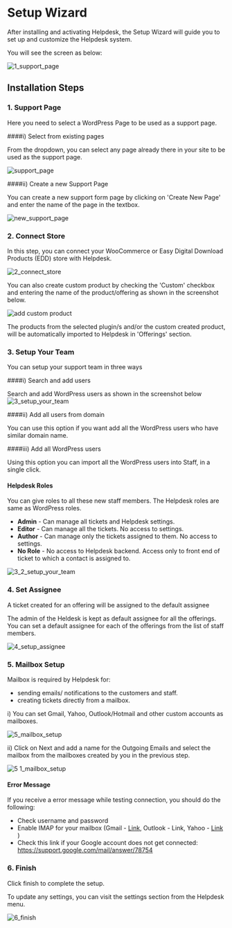 # Setup Wizard

After installing and activating Helpdesk, the Setup Wizard will guide you to set up and customize the Helpdesk system.

You will see the screen as below:

![1_support_page](https://cloud.githubusercontent.com/assets/8191145/7609097/36a138b4-f98d-11e4-876a-4b68adff359f.png)

## Installation Steps

### 1. Support Page

Here you need to select a WordPress Page to be used as a support page.

####i) Select from existing pages

From the dropdown, you can select any page already there in your site to be used as the support page.

![support_page](https://cloud.githubusercontent.com/assets/8191145/7454947/02883148-f296-11e4-9302-0f0feadd2bee.png)


####ii) Create a new Support Page

You can create a new support form page by clicking on 'Create New Page' and enter the name of the page in the textbox.

![new_support_page](https://cloud.githubusercontent.com/assets/8191145/7455191/a16a6ece-f297-11e4-8981-ad4775d21885.png)

### 2. Connect Store

In this step, you can connect your WooCommerce or Easy Digital Download Products (EDD) store with Helpdesk.

![2_connect_store](https://cloud.githubusercontent.com/assets/8191145/7609244/abfc51ec-f98e-11e4-8572-4f0f31b41477.png)

You can also create custom product by checking the 'Custom' checkbox and entering the name of the product/offering as shown in the screenshot below.

![add custom product](https://cloud.githubusercontent.com/assets/9676513/7681401/a3b81d7e-fd8d-11e4-96e4-778841e5377d.png)

The products from the selected plugin/s and/or the custom created product, will be automatically imported to Helpdesk in 'Offerings' section.

### 3. Setup Your Team

You can setup your support team in three ways

####i) Search and add users

Search and add WordPress users as shown in the screenshot below
![3_setup_your_team](https://cloud.githubusercontent.com/assets/8191145/7610069/69c8de68-f997-11e4-8780-68f9c92558c7.png)

####ii) Add all users from domain

You can use this option if you want add all the WordPress users who have similar domain name.

####iii) Add all WordPress users

Using this option you can import all the WordPress users into Staff, in a single click.

#### Helpdesk Roles
You can give roles to all these new staff members. The Helpdesk roles are same as WordPress roles.
* **Admin** - Can manage all tickets and Helpdesk settings.
* **Editor** - Can manage all the tickets. No access to settings.
* **Author** - Can manage only the tickets assigned to them. No access to settings.
* **No Role** - No access to Helpdesk backend. Access only to front end of ticket to which a contact is assigned to.

![3_2_setup_your_team](https://cloud.githubusercontent.com/assets/8191145/7610686/57f6ff58-f99c-11e4-83b1-97bf282a3e37.png)

### 4. Set Assignee

A ticket created for an offering will be assigned to the default assignee

The admin of the Heldesk is kept as default assignee for all the offerings. You can set a default assignee for each of the offerings from the list of staff members.

![4_setup_assignee](https://cloud.githubusercontent.com/assets/8191145/7610595/a5ebfcbe-f99b-11e4-9526-dcfdbd1c0c1f.png)

### 5. Mailbox Setup

Mailbox is required by Helpdesk for:
* sending emails/ notifications to the customers and staff.
* creating tickets directly from a mailbox.

i) You can set Gmail, Yahoo, Outlook/Hotmail and other custom accounts as mailboxes.

![5_mailbox_setup](https://cloud.githubusercontent.com/assets/8191145/7610579/93cb11f0-f99b-11e4-911f-ba0ee3348e19.png)

ii) Click on Next and add a name for the Outgoing Emails and select the mailbox from the mailboxes created by you in the previous step.

![5 1_mailbox_setup](https://cloud.githubusercontent.com/assets/8191145/7610587/98bd740a-f99b-11e4-8d36-df29e3d8e24f.png)

#### Error Message

If you receive a error message while testing connection, you should do the following:
* Check username and password
* Enable IMAP for your mailbox (Gmail - [Link](https://support.google.com/mail/troubleshooter/1668960), Outlook - Link, Yahoo - [Link](https://help.yahoo.com/kb/mobile/imap%C2%A0settings-yahoo-mail-sln4075.html) )
* Check this link if your Google account does not get connected: https://support.google.com/mail/answer/78754

### 6. Finish

Click finish to complete the setup.

To update any settings, you can visit the settings section from the Helpdesk menu.

![6_finish](https://cloud.githubusercontent.com/assets/8191145/7610584/98935512-f99b-11e4-8d8b-e668b51eb66e.png)


